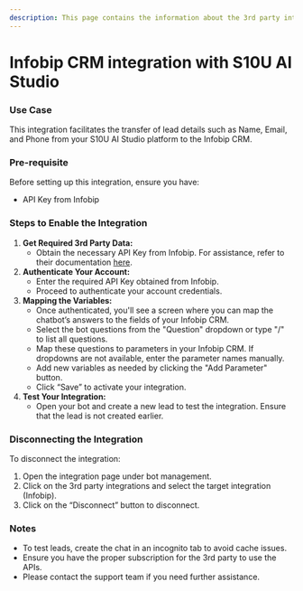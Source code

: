 ```yaml
---
description: This page contains the information about the 3rd party integrations.
---
```


# Infobip CRM integration with S10U AI Studio

### Use Case

This integration facilitates the transfer of lead details such as Name, Email, and Phone from your S10U AI Studio platform to the Infobip CRM.

### Pre-requisite

Before setting up this integration, ensure you have:

* API Key from Infobip

### Steps to Enable the Integration

1. **Get Required 3rd Party Data:**
   * Obtain the necessary API Key from Infobip. For assistance, refer to their documentation [here](https://www.infobip.com/docs/api/platform/account-management/create-api-key).
2. **Authenticate Your Account:**
   * Enter the required API Key obtained from Infobip.
   * Proceed to authenticate your account credentials.
3. **Mapping the Variables:**
   * Once authenticated, you'll see a screen where you can map the chatbot’s answers to the fields of your Infobip CRM.
   * Select the bot questions from the "Question" dropdown or type "/" to list all questions.
   * Map these questions to parameters in your Infobip CRM. If dropdowns are not available, enter the parameter names manually.
   * Add new variables as needed by clicking the "Add Parameter" button.
   * Click “Save” to activate your integration.
4. **Test Your Integration:**
   * Open your bot and create a new lead to test the integration. Ensure that the lead is not created earlier.

### Disconnecting the Integration

To disconnect the integration:

1. Open the integration page under bot management.
2. Click on the 3rd party integrations and select the target integration (Infobip).
3. Click on the “Disconnect” button to disconnect.

### Notes

* To test leads, create the chat in an incognito tab to avoid cache issues.
* Ensure you have the proper subscription for the 3rd party to use the APIs.
* Please contact the support team if you need further assistance.
